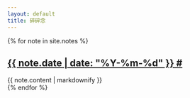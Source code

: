 ```yaml
---
layout: default
title: 碎碎念
---
```

{% for note in site.notes %}
<div class="card" id="date-{{ note.date | date: "%Y-%m-%d" }}{{ note.slug }}">
  <h2 class="date">
    <a href="#date-{{ note.date | date: "%Y-%m-%d" }}{{ note.slug }}">{{ note.date | date: "%Y-%m-%d" }} #</a>
  </h2>
  {{ note.content | markdownify }}
</div>
{% endfor %}
